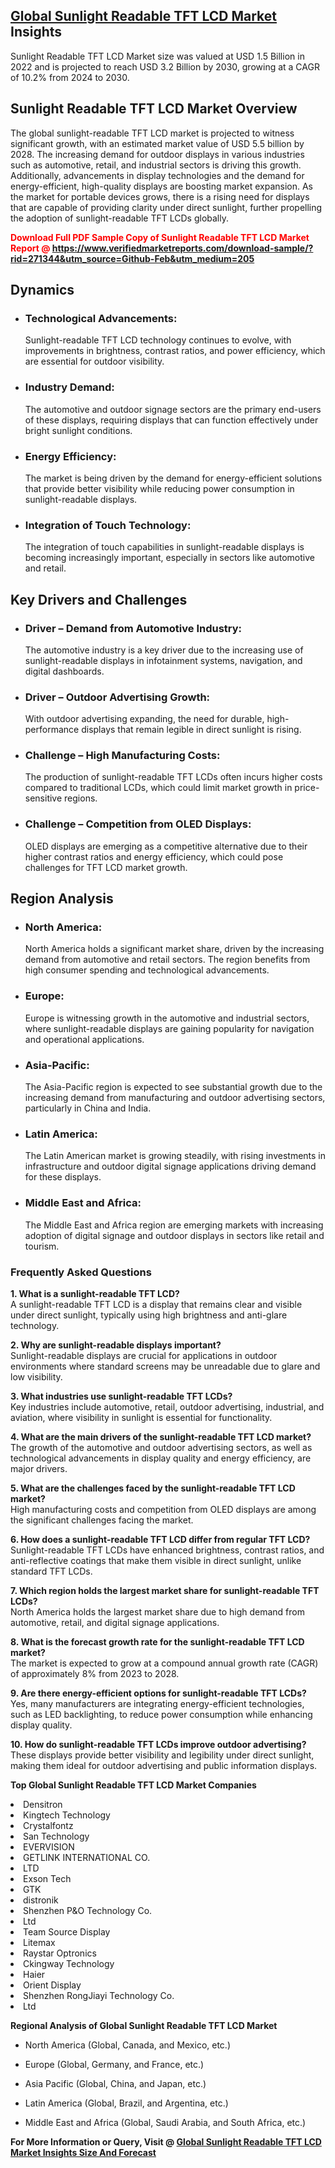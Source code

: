 <h2><a href="https://www.verifiedmarketreports.com/download-sample/?rid=271344&amp;utm_source=Github&amp;utm_medium=205" target="_blank">Global Sunlight Readable TFT LCD Market</a> Insights</h2><p>Sunlight Readable TFT LCD Market size was valued at USD 1.5 Billion in 2022 and is projected to reach USD 3.2 Billion by 2030, growing at a CAGR of 10.2% from 2024 to 2030.</p><p> <h2>Sunlight Readable TFT LCD Market Overview</h2> <p>The global sunlight-readable TFT LCD market is projected to witness significant growth, with an estimated market value of USD 5.5 billion by 2028. The increasing demand for outdoor displays in various industries such as automotive, retail, and industrial sectors is driving this growth. Additionally, advancements in display technologies and the demand for energy-efficient, high-quality displays are boosting market expansion. As the market for portable devices grows, there is a rising need for displays that are capable of providing clarity under direct sunlight, further propelling the adoption of sunlight-readable TFT LCDs globally.</p> <p><strong><p><span class=""><span style="color: #ff0000;"><strong>Download Full PDF Sample Copy of Sunlight Readable TFT LCD Market Report</strong> @ </span><a href="https://www.verifiedmarketreports.com/download-sample/?rid=271344&amp;utm_source=Github-Feb&amp;utm_medium=205" target="_blank">https://www.verifiedmarketreports.com/download-sample/?rid=271344&amp;utm_source=Github-Feb&amp;utm_medium=205</a></span></p></strong></p> <h2>Dynamics</h2> <ul> <li><h3>Technological Advancements:</h3> Sunlight-readable TFT LCD technology continues to evolve, with improvements in brightness, contrast ratios, and power efficiency, which are essential for outdoor visibility.</li> <li><h3>Industry Demand:</h3> The automotive and outdoor signage sectors are the primary end-users of these displays, requiring displays that can function effectively under bright sunlight conditions.</li> <li><h3>Energy Efficiency:</h3> The market is being driven by the demand for energy-efficient solutions that provide better visibility while reducing power consumption in sunlight-readable displays.</li> <li><h3>Integration of Touch Technology:</h3> The integration of touch capabilities in sunlight-readable displays is becoming increasingly important, especially in sectors like automotive and retail.</li> </ul> <h2>Key Drivers and Challenges</h2> <ul> <li><h3>Driver – Demand from Automotive Industry:</h3> The automotive industry is a key driver due to the increasing use of sunlight-readable displays in infotainment systems, navigation, and digital dashboards.</li> <li><h3>Driver – Outdoor Advertising Growth:</h3> With outdoor advertising expanding, the need for durable, high-performance displays that remain legible in direct sunlight is rising.</li> <li><h3>Challenge – High Manufacturing Costs:</h3> The production of sunlight-readable TFT LCDs often incurs higher costs compared to traditional LCDs, which could limit market growth in price-sensitive regions.</li> <li><h3>Challenge – Competition from OLED Displays:</h3> OLED displays are emerging as a competitive alternative due to their higher contrast ratios and energy efficiency, which could pose challenges for TFT LCD market growth.</li> </ul> <h2>Region Analysis</h2> <ul> <li><h3>North America:</h3> North America holds a significant market share, driven by the increasing demand from automotive and retail sectors. The region benefits from high consumer spending and technological advancements.</li> <li><h3>Europe:</h3> Europe is witnessing growth in the automotive and industrial sectors, where sunlight-readable displays are gaining popularity for navigation and operational applications.</li> <li><h3>Asia-Pacific:</h3> The Asia-Pacific region is expected to see substantial growth due to the increasing demand from manufacturing and outdoor advertising sectors, particularly in China and India.</li> <li><h3>Latin America:</h3> The Latin American market is growing steadily, with rising investments in infrastructure and outdoor digital signage applications driving demand for these displays.</li> <li><h3>Middle East and Africa:</h3> The Middle East and Africa region are emerging markets with increasing adoption of digital signage and outdoor displays in sectors like retail and tourism.</li> </ul> <h3>Frequently Asked Questions</h3> <p><strong>1. What is a sunlight-readable TFT LCD?</strong><br> A sunlight-readable TFT LCD is a display that remains clear and visible under direct sunlight, typically using high brightness and anti-glare technology.</p> <p><strong>2. Why are sunlight-readable displays important?</strong><br> Sunlight-readable displays are crucial for applications in outdoor environments where standard screens may be unreadable due to glare and low visibility.</p> <p><strong>3. What industries use sunlight-readable TFT LCDs?</strong><br> Key industries include automotive, retail, outdoor advertising, industrial, and aviation, where visibility in sunlight is essential for functionality.</p> <p><strong>4. What are the main drivers of the sunlight-readable TFT LCD market?</strong><br> The growth of the automotive and outdoor advertising sectors, as well as technological advancements in display quality and energy efficiency, are major drivers.</p> <p><strong>5. What are the challenges faced by the sunlight-readable TFT LCD market?</strong><br> High manufacturing costs and competition from OLED displays are among the significant challenges facing the market.</p> <p><strong>6. How does a sunlight-readable TFT LCD differ from regular TFT LCD?</strong><br> Sunlight-readable TFT LCDs have enhanced brightness, contrast ratios, and anti-reflective coatings that make them visible in direct sunlight, unlike standard TFT LCDs.</p> <p><strong>7. Which region holds the largest market share for sunlight-readable TFT LCDs?</strong><br> North America holds the largest market share due to high demand from automotive, retail, and digital signage applications.</p> <p><strong>8. What is the forecast growth rate for the sunlight-readable TFT LCD market?</strong><br> The market is expected to grow at a compound annual growth rate (CAGR) of approximately 8% from 2023 to 2028.</p> <p><strong>9. Are there energy-efficient options for sunlight-readable TFT LCDs?</strong><br> Yes, many manufacturers are integrating energy-efficient technologies, such as LED backlighting, to reduce power consumption while enhancing display quality.</p> <p><strong>10. How do sunlight-readable TFT LCDs improve outdoor advertising?</strong><br> These displays provide better visibility and legibility under direct sunlight, making them ideal for outdoor advertising and public information displays.</p> </p><p><strong>Top Global Sunlight Readable TFT LCD Market Companies</strong></p><div data-test-id=""><p><li>Densitron</li><li> Kingtech Technology</li><li> Crystalfontz</li><li> San Technology</li><li> EVERVISION</li><li> GETLINK INTERNATIONAL CO.</li><li> LTD</li><li> Exson Tech</li><li> GTK</li><li> distronik</li><li> Shenzhen P&O Technology Co.</li><li> Ltd</li><li> Team Source Display</li><li> Litemax</li><li> Raystar Optronics</li><li> Ckingway Technology</li><li> Haier</li><li> Orient Display</li><li> Shenzhen RongJiayi Technology Co.</li><li> Ltd</li></p><div><strong>Regional Analysis of&nbsp;Global Sunlight Readable TFT LCD Market</strong></div><ul><li dir="ltr"><p dir="ltr">North America&nbsp;(Global, Canada, and Mexico, etc.)</p></li><li dir="ltr"><p dir="ltr">Europe (Global, Germany, and France, etc.)</p></li><li dir="ltr"><p dir="ltr">Asia Pacific&nbsp;(Global, China, and Japan, etc.)</p></li><li dir="ltr"><p dir="ltr">Latin America&nbsp;(Global, Brazil, and Argentina, etc.)</p></li><li dir="ltr">Middle East and Africa&nbsp;(Global, Saudi Arabia, and South Africa, etc.)</li></ul><p><strong>For More Information or Query, Visit @&nbsp;</strong><strong><a href="https://www.verifiedmarketreports.com/product/sunlight-readable-tft-lcd-market/?utm_source=Github&amp;utm_medium=205" target="_blank">Global Sunlight Readable TFT LCD Market Insights Size And Forecast</a></strong></p></div>
